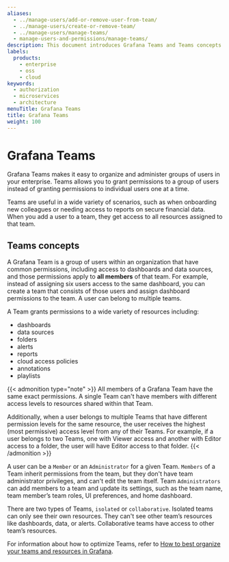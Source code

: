 ```yaml
---
aliases:
  - ../manage-users/add-or-remove-user-from-team/
  - ../manage-users/create-or-remove-team/
  - ../manage-users/manage-teams/
  - manage-users-and-permissions/manage-teams/
description: This document introduces Grafana Teams and Teams concepts.
labels:
  products:
    - enterprise
    - oss
    - cloud
keywords:
  - authorization
  - microservices
  - architecture
menuTitle: Grafana Teams
title: Grafana Teams
weight: 100
---
```


# Grafana Teams

Grafana Teams makes it easy to organize and administer groups of users in your enterprise. Teams allows you to grant permissions to a group of users instead of granting permissions to individual users one at a time.

Teams are useful in a wide variety of scenarios, such as when onboarding new colleagues or needing access to reports on secure financial data. When you add a user to a team, they get access to all resources assigned to that team.

## Teams concepts

A Grafana Team is a group of users within an organization that have common permissions, including access to dashboards and data sources, and those permissions apply to **all members** of that team. For example, instead of assigning six users access to the same dashboard, you can create a team that consists of those users and assign dashboard permissions to the team. A user can belong to multiple teams.

A Team grants permissions to a wide variety of resources including:

- dashboards
- data sources
- folders
- alerts
- reports
- cloud access policies
- annotations
- playlists

{{< admonition type="note" >}}
All members of a Grafana Team have the same exact permissions. A single Team can't have members with different access levels to resources shared within that Team.

Additionally, when a user belongs to multiple Teams that have different permission levels for the same resource, the user receives the highest (most permissive) access level from any of their Teams. For example, if a user belongs to two Teams, one with Viewer access and another with Editor access to a folder, the user will have Editor access to that folder.
{{< /admonition >}}

A user can be a `Member` or an `Administrator` for a given Team. `Members` of a Team inherit permissions from the team, but they don't have team administrator privileges, and can't edit the team itself. Team `Administrators` can add members to a team and update its settings, such as the team name, team member’s team roles, UI preferences, and home dashboard.

There are two types of Teams, `isolated` or `collaborative`. Isolated teams can only see their own resources. They can't see other team’s resources like dashboards, data, or alerts. Collaborative teams have access to other team’s resources.

For information about how to optimize Teams, refer to [How to best organize your teams and resources in Grafana](https://grafana.com/blog/2022/03/14/how-to-best-organize-your-teams-and-resources-in-grafana/).
